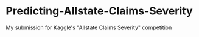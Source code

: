 # Predicting-Allstate-Claims-Severity
My submission for Kaggle's "Allstate Claims Severity" competition
